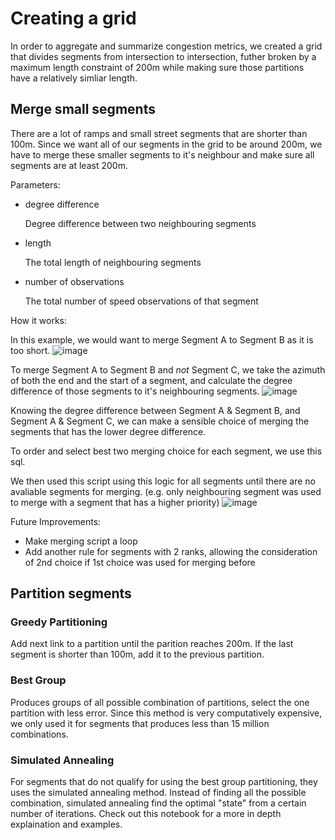 # Creating a grid
In order to aggregate and summarize congestion metrics, we created a grid that divides segments from intersection to intersection, futher broken by a maximum length constraint of 200m while making sure those partitions have a relatively simliar length.

## Merge small segments
There are a lot of ramps and small street segments that are shorter than 100m. Since we want all of our segments in the grid to be around 200m, we have to merge these smaller segments to it's neighbour and make sure all segments are at least 200m.

Parameters:
- degree difference

    Degree difference between two neighbouring segments
- length

    The total length of neighbouring segments
- number of observations

    The total number of speed observations of that segment 


How it works:

In this example, we would want to merge Segment A to Segment B as it is too short.
![image](https://user-images.githubusercontent.com/46324452/74369601-a0bd7400-4da3-11ea-9c4a-43834ea80048.png)

To merge Segment A to Segment B and *not* Segment C, we take the azimuth of both the end and the start of a segment, and calculate the degree difference of those segments to it's neighbouring segments.
![image](https://user-images.githubusercontent.com/46324452/74369643-b2068080-4da3-11ea-87d3-cc576828c5b3.png)

Knowing the degree difference between Segment A & Segment B, and Segment A & Segment C, we can make a sensible choice of merging the segments that has the lower degree difference. 

To order and select best two merging choice for each segment, we use this sql.

We then used this script using this logic for all segments until there are no avaliable segments for merging. (e.g. only neighbouring segment was used to merge with a segment that has a higher priority)
![image](https://user-images.githubusercontent.com/46324452/74369755-e8dc9680-4da3-11ea-9431-e5555e2a64ff.png)



Future Improvements:
- Make merging script a loop
- Add another rule for segments with 2 ranks, allowing the consideration of 2nd choice if 1st choice was used for merging before


## Partition segments
### Greedy Partitioning

Add next link to a partition until the parition reaches 200m. If the last segment is shorter than 100m, add it to the previous partition.




### Best Group 

Produces groups of all possible combination of partitions, select the one partition with less error. Since this method is very computatively expensive, we only used it for segments that produces less than 15 million combinations. 

### Simulated Annealing

For segments that do not qualify for using the best group partitioning, they uses the simulated annealing method. Instead of finding all the possible combination, simulated annealing find the optimal "state" from a certain number of iterations. Check out this notebook for a more in depth explaination and examples.


